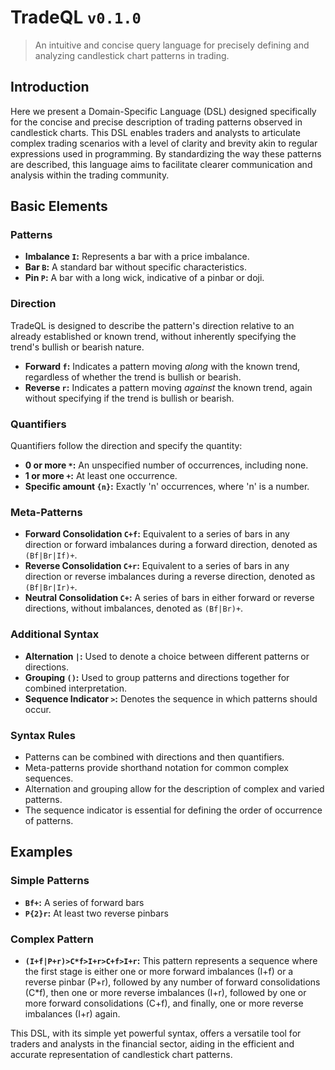 # TradeQL `v0.1.0`
> An intuitive and concise query language for precisely defining and analyzing candlestick chart patterns in trading.

## Introduction

Here we present a Domain-Specific Language (DSL) designed specifically for the concise and precise description of trading patterns observed in candlestick charts. This DSL enables traders and analysts to articulate complex trading scenarios with a level of clarity and brevity akin to regular expressions used in programming. By standardizing the way these patterns are described, this language aims to facilitate clearer communication and analysis within the trading community.

## Basic Elements

### Patterns

- **Imbalance `I`:** Represents a bar with a price imbalance.
- **Bar `B`:** A standard bar without specific characteristics.
- **Pin `P`:** A bar with a long wick, indicative of a pinbar or doji.

### Direction
TradeQL is designed to describe the pattern's direction relative to an already established or known trend, without inherently specifying the trend's bullish or bearish nature.
- **Forward `f`:** Indicates a pattern moving _along_ with the known trend, regardless of whether the trend is bullish or bearish.
- **Reverse `r`:** Indicates a pattern moving _against_ the known trend, again without specifying if the trend is bullish or bearish.

### Quantifiers
Quantifiers follow the direction and specify the quantity:

- **0 or more `*`:** An unspecified number of occurrences, including none.
- **1 or more `+`:** At least one occurrence.
- **Specific amount `{n}`:** Exactly 'n' occurrences, where 'n' is a number.

### Meta-Patterns
- **Forward Consolidation `C+f`:** Equivalent to a series of bars in any direction or forward imbalances during a forward direction, denoted as `(Bf|Br|If)+`.
- **Reverse Consolidation `C+r`:** Equivalent to a series of bars in any direction or reverse imbalances during a reverse direction, denoted as `(Bf|Br|Ir)+`.
- **Neutral Consolidation `C+`:** A series of bars in either forward or reverse directions, without imbalances, denoted as `(Bf|Br)+`.

### Additional Syntax
- **Alternation `|`:** Used to denote a choice between different patterns or directions.
- **Grouping `()`:** Used to group patterns and directions together for combined interpretation.
- **Sequence Indicator `>`:** Denotes the sequence in which patterns should occur.

### Syntax Rules
- Patterns can be combined with directions and then quantifiers.
- Meta-patterns provide shorthand notation for common complex sequences.
- Alternation and grouping allow for the description of complex and varied patterns.
- The sequence indicator is essential for defining the order of occurrence of patterns.

## Examples

### Simple Patterns
- **`Bf+`:** A series of forward bars
- **`P{2}r`:** At least two reverse pinbars

### Complex Pattern
- **`(I+f|P+r)>C*f>I+r>C+f>I+r`:** This pattern represents a sequence where the first stage is either one or more forward imbalances (I+f) or a reverse pinbar (P+r), followed by any number of forward consolidations (C*f), then one or more reverse imbalances (I+r), followed by one or more forward consolidations (C+f), and finally, one or more reverse imbalances (I+r) again.

This DSL, with its simple yet powerful syntax, offers a versatile tool for traders and analysts in the financial sector, aiding in the efficient and accurate representation of candlestick chart patterns.
